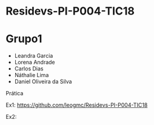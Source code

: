 # Residevs-PI-P004-TIC18

# Grupo1
 - Leandra Garcia
 - Lorena Andrade 
 - Carlos Dias
 - Náthalie Lima
 - Daniel Oliveira da Silva


Prática 

Ex1:
    https://github.com/leogmc/Residevs-PI-P004-TIC18

Ex2:
    
